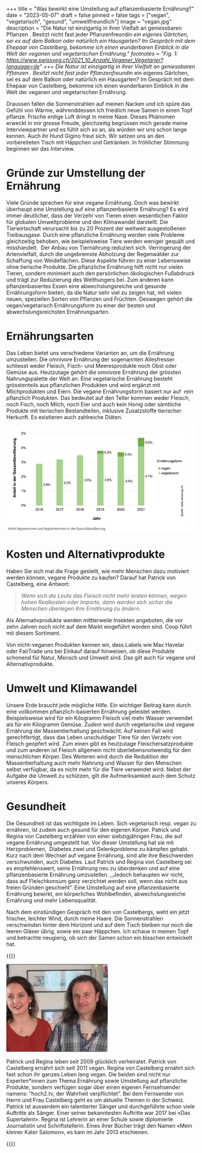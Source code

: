 +++
title = "Was bewirkt eine Umstellung auf pflanzenbasierte Ernährung?"
date = "2023-05-07"
draft = false
pinned = false
tags = ["vegan", "vegetarisch", "gesund", "umweltfreundlich"]
image = "vegan.jpg"
description = "Die Natur ist einzigartig in ihrer Vielfalt an geniessbaren Pflanzen . Besitzt nicht fast jeder Pflanzenfreund*in ein eigenes Gärtchen, sei es auf dem Balkon oder natürlich ein Hausgarten? Im Gespräch mit dem Ehepaar von Castelberg, bekomme ich einen wunderbaren Einblick in die Welt der veganen und vegetarischen Ernährung."
footnotes = "Fig. 1: https://www.swissveg.ch/2021_10_Anzahl_Veganer_Vegetarier?language=de"
+++
Die Natur ist einzigartig in ihrer Vielfalt an geniessbaren Pflanzen . Besitzt nicht fast jeder Pflanzenfreund*in ein eigenes Gärtchen, sei es auf dem Balkon oder natürlich ein Hausgarten? Im Gespräch mit dem Ehepaar von Castelberg, bekomme ich einen wunderbaren Einblick in die Welt der veganen und vegetarischen Ernährung. 

Draussen fallen die Sonnenstrahlen auf meinen Nacken und ich spüre das Gefühl von Wärme, währenddessen ich friedlich neue Samen in einen Topf pflanze. Frische erdige Luft dringt in meine Nase. Dieses Phänomen erweckt in mir grosse Freude, gleichzeitig begrüssen mich gerade meine Interviewpartner und es fühlt sich so an, als würden wir uns schon lange kennen. Auch ihr Hund Gigino freut sich. Wir setzen uns an den vorbereiteten Tisch mit Häppchen und Getränken. In fröhlicher Stimmung beginnen wir das Interview.

# Gründe zur Umstellung der Ernährung

Viele Gründe sprechen für eine vegane Ernährung. Doch was bewirkt überhaupt eine Umstellung auf eine pflanzenbasierte Ernährung? Es wird immer deutlicher, dass der Verzehr von Tieren einen wesentlichen Faktor für globalen Umweltprobleme und den Klimawandel darstellt. Die Tierwirtschaft verursacht bis zu 20 Prozent der weltweit ausgestoßenen Treibausgase. Durch eine pflanzliche Ernährung werden viele Probleme gleichzeitig behoben, wie beispielsweise Tiere werden weniger gequält und misshandelt.  Der Anbau von Tiernahrung reduziert sich. Verringerung der Artenvielfalt, durch die ungebremste Abholzung der Regenwälder zur Schaffung von Weideflächen. Diese Aspekte führen zu einer Lebensweise ohne tierische Produkte. Die pflanzliche Ernährung hilft nicht nur vielen Tieren, sondern minimiert auch den persönlichen ökologischen Fußabdruck und trägt zur Reduzierung des Welthungers bei. Zum anderen kann pflanzenbasiertes Essen eine abwechslungsreiche und gesunde Ernährungsform bieten, da die Natur sehr viel zu zeigen hat, mit vielen neuen, speziellen Sorten von Pflanzen und Früchten. Deswegen gehört die vegan/vegetarisch Ernährungsform zu einer der besten und abwechslungsreichsten Ernährungsarten.

# Ernährungsarten

Das Leben bietet uns verschiedene Varianten an, um die Ernährung umzustellen. Die omnivore Ernährung der sogenannten Allesfresser schliesst weder Fleisch, Fisch- und Meeresprodukte noch Obst oder Gemüse aus. Heutzutage gehört die omnivore Ernährung der grössten Nahrungspalette der Welt an. Eine vegetarische Ernährung besteht grösstenteils aus pflanzlichen Produkten und wird ergänzt mit Milchprodukten und Eiern. Die vegane Ernährungsform basiert nur auf  rein pflanzlich Produkten. Das bedeutet auf den Teller kommen weder Fleisch, noch Fisch, noch Milch, noch Eier und auch kein Honig oder sämtliche Produkte mit tierischen Bestandteilen, inklusive Zusatzstoffe tierischer Herkunft. Es existieren auch zahlreiche Diäten.

![Fig. 1: Statistik zur Zunahme der vegan/vegetarischen Ernährung in der Schweiz](statistik.png "https://www.swissveg.ch/2021_10_Anzahl_Veganer_Vegetarier?language=de")

# Kosten und Alternativprodukte 

Haben Sie sich mal die Frage gestellt, wie mehr Menschen dazu motiviert werden können, vegane Produkte zu kaufen? Darauf hat Patrick von Castelberg, eine Antwort:

> *Wenn sich die Leute das Fleisch nicht mehr leisten können, wegen hohen Realkosten oder Importe, dann werden sich sicher die Menschen überlegen ihre Ernährung zu ändern*. 

Als Alternativprodukte werden mittlerweile Insekten angeboten, die vor zehn Jahren noch nicht auf dem Markt eingeführt worden sind. Coop führt mit diesem Sortiment.

Von nicht-veganen Produkten kennen wir, dass Labels wie Max Havelar oder FairTrade uns bei Einkauf darauf hinweisen, ob diese Produkte schonend für Natur, Mensch und Umwelt sind. Das gilt auch für vegane und Alternativprodukte. 

# Umwelt und Klimawandel

Unsere Erde braucht jede mögliche Hilfe. Ein wichtiger Beitrag kann durch eine vollkommen pflanzlich-basierten Ernährung geleistet werden. Beispielsweise wird für ein Kilogramm Fleisch viel mehr Wasser verwendet als für ein Kilogramm Gemüse. Zudem wird durch vegetarische und vegane Ernährung die Massentierhaltung geschwächt. Auf keinen Fall wird gerechtfertigt, dass das Leben unschuldiger Tiere für den Verzehr von Fleisch geopfert wird. Zum einen gibt es heutzutage Fleischersatzprodukte und zum anderen ist Fleisch allgemein nicht überlebensnotwendig für den menschlichen Körper. Des Weiteren wird durch die Reduktion der Massentierhaltung auch mehr Nahrung und Wasser für den Menschen selbst verfügbar, da es nicht mehr für die Tiere verwendet wird. Nebst der Aufgabe die Umwelt zu schützen, gilt die Aufmerksamkeit auch dem Schutz unseres Körpers. 

# Gesundheit

Die Gesundheit ist das wichtigste im Leben. Sich vegetarisch resp. vegan zu ernähren, ist zudem auch gesund für den eigenen Körper. Patrick und Regina von Castelberg erzählen von einer siebzigjährigen Frau, die auf vegane Ernährung umgestellt hat. Vor dieser Umstellung hat sie mit Herzproblemen,  Diabetes zwei und Gelenkprobleme zu kämpfen gehabt. Kurz nach dem Wechsel auf vegane Ernährung, sind alle ihre Beschwerden verschwunden, auch Diabetes. Laut Patrick und Regina von Castelberg sei es empfehlenswert, seine Ernährung neu zu überdenken und auf eine pflanzenbasierte Ernährung umzustellen. ,,Jedoch behaupten wir nicht, dass auf Fleischkonsum ganz verzichtet werden soll, wenn das nicht aus freien Gründen geschieht“. Eine Umstellung auf eine pflanzenbasierte Ernährung bewirkt, ein körperliches Wohlbefinden, abwechslungsreiche Ernährung und mehr Lebensqualität. 

Nach dem einstündigen Gespräch mit den von Castelbergs, weht ein jetzt frischer, leichter Wind, durch meine Haare. Die Sonnenstrahlen verschwinden hinter dem Horizont und auf dem Tisch bleiben nur noch die leeren Gläser übrig, sowie ein paar Häppchen. Ich schaue in meinen Topf und betrachte neugierig, ob sich der Samen schon ein bisschen entwickelt hat.

{{<box>}}

![Regina und Patrick von Castelberg](reginapatrick.png "Regina (links) und Patrick (rechts) von Castelberg")

Patrick und Regina leben seit 2009 glücklich verheiratet. Patrick von Castelberg ernährt sich seit 2011 vegan. Regina von Castelberg ernährt sich fast schon ihr ganzes Leben lang vegan. Die beiden sind nicht nur Experten*innen zum Thema Ernährung sowie Umstellung auf pflanzliche Produkte, sondern verfügen sogar über einen eigenen Fernsehsender namens: ”hoch2.tv, der Wahrheit verpflichtet”. Bei dem Fernsender von Herrn und Frau Castelberg geht es um aktuelle Themen in der Schweiz. Patrick ist ausserdem ein talentierter Sänger und durchgeführte schon viele Auftritte als Sänger. Einer seiner bekanntesten Auftritte war 2017 bei «Das Supertalent». Regina ist Lehrerin an einer Schule sowie diplomierte Journalistin und Schriftstellerin. Eines ihrer Bücher trägt den Namen «Mein kleiner Kater Salomon», es kam im Jahr 2013 erschienen.

{{</box>}}